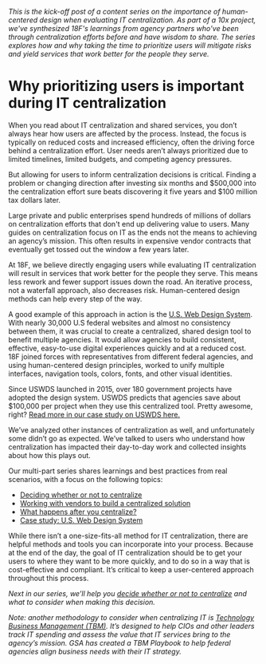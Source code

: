 _This is the kick-off post of a content series on the importance of human-centered design when evaluating IT centralization. As part of a 10x project, we've synthesized 18F's learnings from agency partners who’ve been through centralization efforts before and have wisdom to share. The series explores how and why taking the time to prioritize users will mitigate risks and yield services that work better for the people they serve._

# Why prioritizing users is important during IT centralization 

When you read about IT centralization and shared services, you don’t always hear how users are affected by the process. Instead, the focus is typically on reduced costs and increased efficiency, often the driving force behind a centralization effort. User needs aren’t always prioritized due to limited timelines, limited budgets, and competing agency pressures.

But allowing for users to inform centralization decisions is critical. Finding a problem or changing direction after investing six months and $500,000 into the centralization effort sure beats discovering it five years and $100 million tax dollars later.

Large private and public enterprises spend hundreds of millions of dollars on centralization efforts that don't end up delivering value to users. Many guides on centralization focus on IT as the ends not the means to achieving an agency’s mission. This often results in expensive vendor contracts that eventually get tossed out the window a few years later.  

At 18F, we believe directly engaging users while evaluating IT centralization will result in services that work better for the people they serve. This means less rework and fewer support issues down the road. An iterative process, not a waterfall approach, also decreases risk. Human-centered design methods can help every step of the way.

A good example of this approach in action is the [U.S. Web Design System](https://designsystem.digital.gov/). With nearly 30,000 U.S federal websites and almost no consistency between them, it was crucial to create a centralized, shared design tool to benefit multiple agencies. It would allow agencies to build consistent, effective, easy-to-use digital experiences quickly and at a reduced cost. 18F joined forces with representatives from different federal agencies, and using human-centered design principles, worked to unify multiple interfaces, navigation tools, colors, fonts, and other visual identities. 

Since USWDS launched in 2015, over 180 government projects have adopted the design system. USWDS predicts that agencies save about $100,000 per project when they use this centralized tool. Pretty awesome, right? [Read more in our case study on USWDS here.](https://github.com/18F/HCD_for_IT_Centralization/blob/master/case_study_USWDS.md)

We’ve analyzed other instances of centralization as well, and unfortunately some didn’t go as expected. We’ve talked to users who understand how centralization has impacted their day-to-day work and collected insights about how this plays out.

Our multi-part series shares learnings and best practices from real scenarios, with a focus on the following topics: 
* [Deciding whether or not to centralize](https://github.com/18F/HCD_for_IT_Centralization/blob/master/deciding_whether_or_not_to_centralize.md)
* [Working with vendors to build a centralized solution](https://github.com/18F/HCD_for_IT_Centralization/blob/master/working_with_vendors_to_build_a_centralized_solution.md)
* [What happens after you centralize?](https://github.com/18F/HCD_for_IT_Centralization/blob/master/what_happens_after_you_centralize.md)
* [Case study: U.S. Web Design System](https://github.com/18F/HCD_for_IT_Centralization/blob/master/case_study_USWDS.md)

While there isn’t a one-size-fits-all method for IT centralization, there are helpful methods and tools you can incorporate into your process. Because at the end of the day, the goal of IT centralization should be to get your users to where they want to be more quickly, and to do so in a way that is cost-effective and compliant. It’s critical to keep a user-centered approach throughout this process. 

_Next in our series, we’ll help you [decide whether or not to centralize](https://github.com/18F/HCD_for_IT_Centralization/blob/master/deciding_whether_or_not_to_centralize.md) and what to consider when making this decision._

_Note: another methodology to consider when centralizing IT is [Technology Business Management (TBM)](https://tech.gsa.gov/playbooks/tbm/). It’s designed to help CIOs and other leaders track IT spending and assess the value that IT services bring to the agency’s mission. GSA has created a TBM Playbook to help federal agencies align business needs with their IT strategy._


